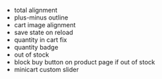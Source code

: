 - total alignment
- plus-minus outline
- cart image alignment
- save state on reload
- quantity in cart fix
- quantity badge
- out of stock
- block buy button on product page if out of stock
- minicart custom slider